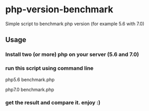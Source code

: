 # php-version-benchmark
Simple script to benchmark php version (for example 5.6 with 7.0)

## Usage

### Install two (or more) php on your server (5.6 and 7.0)
### run this script using command line 
php5.6 benchmark.php

php7.0 benchmark.php

### get the result and compare it. enjoy :)
